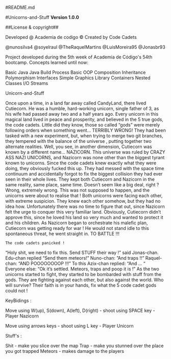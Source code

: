 #README.md

#Unicorns-and-Stuff
**Version 1.0.0**
 
##License & copyright##

Developed @ Academia de codigo
© Created by Code Cadets                                   

@nunosilva4
@soyelraul
@TheRaquelMartins
@LuisMoreira95
@Jonasbr93

Project developed during the 5th week of Academia de Código's 54th bootcamp.
Concepts learned until now:

Basic Java
Java Build Process
Basic OOP
Composition
Inheritance
Polymorphism
Interfaces
Simple Graphics Library
Containers
Nested Classes
I/O Streams


Unicorn-and-Stuff

Once upon a time, in a land far away called CandyLand, there lived Cutiecorn. He was a humble, hard-working unicorn, single father of 3, as his wife had passed away two and a half years ago. Every unicorn in this magical land lived in peace and prosperity, and believed in the 5 true gods, the code cadets. 
	Little did they know, those so called “gods” were merely following orders when something went… TERRIBLY WRONG! They had been tasked with a new experiment, but, when trying to merge two git branches, they tempered with the balance of the universe , putting together two alternate realities. 
	Well, you see, in another dimension, Cutiecorn was known by a different name… NAZICORN. This universe was ruled by CRAZY ASS NAZI UNICORNS, and Nazicorn was none other than the biggest tyrant known to unicorns.
	Since the code cadets knew exactly what they were doing, they obviously fucked this up. They had messed with the space time continuum and accidentally forgot to fix the biggest collision they had ever seen in their whole lives. They kept both Cutiecorn and Nazicorn in the same reality, same place, same time. Doesn’t seem like a big deal, right ? Wrong, extremely wrong. This was not supposed to happen, and the unicorns were about to realise that !
	Both unicorns were facing each other, with extreme suspicion. They knew each other somehow, but they had no idea how. Unfortunately there was no time to figure that out, since Nazicorn felt the urge to conquer this very familiar land. Obviously, Cutiecorn didn’t approve this, since he loved his land so very much and wanted to protect it and his children. 
	As Nazicorn began to orchestrate his malefic plan, Cutiecorn was getting ready for war ! He would not stand idle to this spontaneous threat, he went straight in. TO BATTLE !!!
  
	The code cadets panicked !  
“Holy shit, we need to fix this. Send STUFF their way !” said Jonas-chan. 
Edu-chan replied “Send them meteors!” 
Nuno-chan: ”And traps !!” 
Raquel-chan: “AND POOOOOOOOP !!!”
To this Azix-chan replied: “And … “
Everyone else: “Ok it’s settled. Meteors, traps and poop it is !”
	As the two unicorns started to fight, they started to be bombarded with stuff from the gods. They are fighting against each other, but also against the world. Who will survive? Their faith is in your hands, fix what the 5 code cadet gods could not !


KeyBidings :

Move using W(up), S(down), A(left), D(right) -  shoot using SPACE key - Player Nazicorn

Move using arrows keys - shoot using L key - Player Unicorn

Stuff's :

Shit - make you slice over the map
Trap - make you stunned over the place you got trapped
Meteors - makes damage to the players
